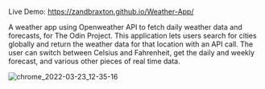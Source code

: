 Live Demo: https://zandbraxton.github.io/Weather-App/

A weather app using Openweather API to fetch daily weather data and forecasts, for The Odin Project. This application lets users search for cities globally and return the weather data for that location with an API call. The user can switch between Celsius and Fahrenheit, get the daily and weekly forecast, and various other pieces of real time data. 

![chrome_2022-03-23_12-35-16](https://user-images.githubusercontent.com/81108459/159761312-817aabd8-1774-4aca-b962-655dd0ba0cbf.png)
